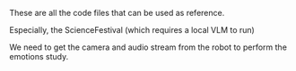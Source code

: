 These are all the code files that can be used as reference.

Especially, the ScienceFestival (which requires a local VLM to run)

We need to get the camera and audio stream from the robot to perform the emotions study.
























